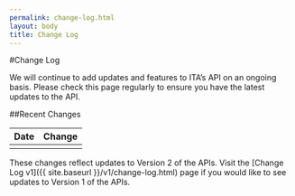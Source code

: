 ```yaml
---
permalink: change-log.html
layout: body
title: Change Log
---
```


#Change Log

We will continue to add updates and features to ITA’s API on an ongoing basis.  Please check this page regularly to ensure you have the latest updates to the API.

##Recent Changes

| Date            | Change                                                     |
| --------------- | --------------------------------------------------------------- |
|       |  |

These changes reflect updates to Version 2 of the APIs.  Visit the [Change Log v1]({{ site.baseurl }}/v1/change-log.html) page if you would like to see updates to Version 1 of the APIs.








